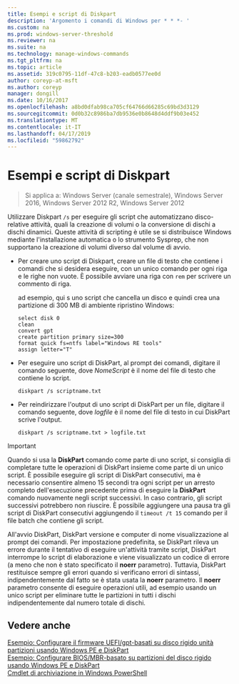 ```yaml
---
title: Esempi e script di Diskpart
description: 'Argomento i comandi di Windows per * * *- '
ms.custom: na
ms.prod: windows-server-threshold
ms.reviewer: na
ms.suite: na
ms.technology: manage-windows-commands
ms.tgt_pltfrm: na
ms.topic: article
ms.assetid: 319c0795-11df-47c8-b203-eadb0577ee0d
author: coreyp-at-msft
ms.author: coreyp
manager: dongill
ms.date: 10/16/2017
ms.openlocfilehash: a8bd0dfab98ca705cf64766d66285c69bd3d3129
ms.sourcegitcommit: 0d0b32c8986ba7db9536e0b8648d4ddf9b03e452
ms.translationtype: MT
ms.contentlocale: it-IT
ms.lasthandoff: 04/17/2019
ms.locfileid: "59862792"
---
```

# <a name="diskpart-scripts-and-examples"></a>Esempi e script di Diskpart

>Si applica a: Windows Server (canale semestrale), Windows Server 2016, Windows Server 2012 R2, Windows Server 2012

Utilizzare Diskpart `/s` per eseguire gli script che automatizzano disco\-relative attività, quali la creazione di volumi o la conversione di dischi a dischi dinamici. Queste attività di scripting è utile se si distribuisce Windows mediante l'installazione automatica o lo strumento Sysprep, che non supportano la creazione di volumi diverso dal volume di avvio.  
  
-   Per creare uno script di Diskpart, creare un file di testo che contiene i comandi che si desidera eseguire, con un unico comando per ogni riga e le righe non vuote. È possibile avviare una riga con `rem` per scrivere un commento di riga.  
  
    ad esempio, qui s uno script che cancella un disco e quindi crea una partizione di 300 MB di ambiente ripristino Windows:  
  
    ```  
    select disk 0  
    clean  
    convert gpt  
    create partition primary size=300  
    format quick fs=ntfs label="Windows RE tools"  
    assign letter="T"  
    ```  
  
-   Per eseguire uno script di DiskPart, al prompt dei comandi, digitare il comando seguente, dove *NomeScript* è il nome del file di testo che contiene lo script.  
  
    ```  
    diskpart /s scriptname.txt  
    ```  
  
-   Per reindirizzare l'output di uno script di DiskPart per un file, digitare il comando seguente, dove *logfile* è il nome del file di testo in cui DiskPart scrive l'output.  
  
    ```  
    diskpart /s scriptname.txt > logfile.txt  
    ```  
  
> [!IMPORTANT]  
> Quando si usa la **DiskPart** comando come parte di uno script, si consiglia di completare tutte le operazioni di DiskPart insieme come parte di un unico script. È possibile eseguire gli script di DiskPart consecutivi, ma è necessario consentire almeno 15 secondi tra ogni script per un arresto completo dell'esecuzione precedente prima di eseguire la **DiskPart** comando nuovamente negli script successivi. In caso contrario, gli script successivi potrebbero non riuscire. È possibile aggiungere una pausa tra gli script di DiskPart consecutivi aggiungendo il `timeout /t 15` comando per il file batch che contiene gli script.  
  
All'avvio DiskPart, DiskPart versione e computer di nome visualizzazione al prompt dei comandi. Per impostazione predefinita, se DiskPart rileva un errore durante il tentativo di eseguire un'attività tramite script, DiskPart interrompe lo script di elaborazione e viene visualizzato un codice di errore \(a meno che non è stato specificato il **noerr** parametro\). Tuttavia, DiskPart restituisce sempre gli errori quando si verificano errori di sintassi, indipendentemente dal fatto se è stata usata la **noerr** parametro. Il **noerr** parametro consente di eseguire operazioni utili, ad esempio usando un unico script per eliminare tutte le partizioni in tutti i dischi indipendentemente dal numero totale di dischi.  
  
## <a name="see-also"></a>Vedere anche  
[Esempio: Configurare il firmware UEFI\/gpt\-basati su disco rigido unità partizioni usando Windows PE e DiskPart](https://technet.microsoft.com/library/hh825686.aspx)  
[Esempio: Configurare BIOS\/MBR\-basato su partizioni del disco rigido usando Windows PE e DiskPart](https://technet.microsoft.com/library/hh825677.aspx)  
[Cmdlet di archiviazione in Windows PowerShell](https://technet.microsoft.com/library/hh848705.aspx)  
  

